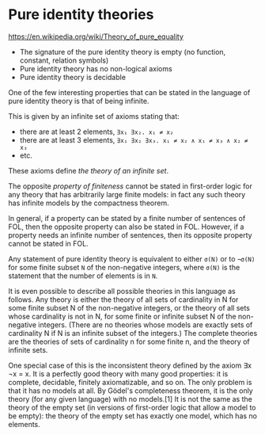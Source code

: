 # Pure identity theories

https://en.wikipedia.org/wiki/Theory_of_pure_equality

* The signature of the pure identity theory is empty 
  (no function, constant, relation symbols)
* Pure identity theory has no non-logical axioms
* Pure identity theory is decidable

One of the few interesting properties that can be stated in the language of pure identity theory is that of being infinite.

This is given by an infinite set of axioms stating that:
- there are at least 2 elements, `∃x₁ ∃x₂. x₁ ≠ x₂`
- there are at least 3 elements, `∃x₁ ∃x₂ ∃x₃. x₁ ≠ x₂ ∧ x₁ ≠ x₃ ∧ x₂ ≠ x₃`
- etc.

These axioms define *the theory of an infinite set*.

The opposite *property of finiteness* cannot be stated in first-order logic for any theory that has arbitrarily large finite models: in fact any such theory has infinite models by the compactness theorem.

In general, if a property can be stated by a finite number of sentences of FOL, then the opposite property can also be stated in FOL. However, if a property needs an infinite number of sentences, then its opposite property cannot be stated in FOL.

Any statement of pure identity theory is equivalent to either `σ(N)` or to `¬σ(N)` for some finite subset `N` of the non-negative integers, where `σ(N)` is the statement that the number of elements is in `N`.

It is even possible to describe all possible theories in this language as follows. Any theory is either the theory of all sets of cardinality in N for some finite subset N of the non-negative integers, or the theory of all sets whose cardinality is not in N, for some finite or infinite subset N of the non-negative integers. (There are no theories whose models are exactly sets of cardinality N if N is an infinite subset of the integers.) The complete theories are the theories of sets of cardinality n for some finite n, and the theory of infinite sets.

One special case of this is the inconsistent theory defined by the axiom ∃x ¬x = x. It is a perfectly good theory with many good properties: it is complete, decidable, finitely axiomatizable, and so on. The only problem is that it has no models at all. By Gödel's completeness theorem, it is the only theory (for any given language) with no models.[1] It is not the same as the theory of the empty set (in versions of first-order logic that allow a model to be empty): the theory of the empty set has exactly one model, which has no elements.
